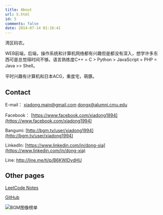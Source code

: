 ```yaml
---
title: About
url: 5.html
id: 5
comments: false
date: 2014-07-14 01:16:41
---
```




湾区码农。

WEB前端，后端，操作系统和计算机网络都有兴趣但是都没有深入，想学许多东西可是总觉得时间不够。语言熟练度C++ = C > Python > JavaScript = PHP = Java >> Shell。

平时兴趣有计算机和日本ACG，重度宅，萌豚。

## Contact

E-mail：
[xiadong.main@gmail.com](mailto:xiadong.main@gmail.com)
[dongx@alumni.cmu.edu](mailto:dongx@alumni.cmu.edu)

Facebook：
[https://www.facebook.com/xiadong1994](https://www.facebook.com/xiadong1994)

Bangumi:
[http://bgm.tv/user/xiadong1994](http://bgm.tv/user/xiadong1994)

LinkedIn:
[https://www.linkedin.com/in/dong-xia](https://www.linkedin.com/in/dong-xia)

Line:
<http://line.me/ti/p/B6KWIDydHU>

## Other pages

[LeetCode Notes](https://www.xiadong.info/leetcode-notes/)

[GitHub](https://github.com/xiadong1994)

![BGM图像榜单](https://bgm.tv/chart/img/218166)